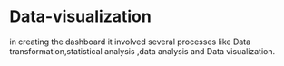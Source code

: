 # Data-visualization
in creating the dashboard it involved several processes like Data transformation,statistical analysis ,data analysis and Data visualization.
